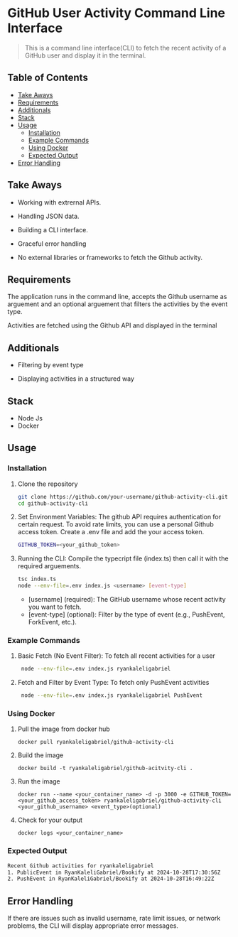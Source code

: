 # GitHub User Activity Command Line Interface

> This is a command line interface(CLI) to fetch the recent activity of a GitHub user and display it in the terminal.

## Table of Contents

- [Take Aways](#take-aways)
- [Requirements](#requirements)
- [Additionals](#additionals)
- [Stack](#stack)
- [Usage](#usage)
  - [Installation](#installation)
  - [Example Commands](#example-commands)
  - [Using Docker](#using-docker)
  - [Expected Output](#expected-output)
- [Error Handling](#error-handling)

## Take Aways

- Working with extrernal APIs.

- Handling JSON data.

- Building a CLI interface.

- Graceful error handling

- No external libraries or frameworks to fetch the Github activity.

## Requirements

The application runs in the command line, accepts the Github username as arguement and an optional arguement that filters the activities by the event type.

Activities are fetched using the Github API and displayed in the terminal

## Additionals

- Filtering by event type

- Displaying activities in a structured way

## Stack

- Node Js
- Docker

## Usage

### Installation

1. Clone the repository

   ```bash
   git clone https://github.com/your-username/github-activity-cli.git
   cd github-activity-cli
   ```

2. Set Environment Variables: The github API requires authentication for certain request. To avoid rate limits, you can use a personal Github access token. Create a .env file and add the your access token.

   ```bash
   GITHUB_TOKEN=<your_github_token>
   ```

3. Running the CLI: Compile the typecript file (index.ts) then call it with the required arguements.

    ```bash
    tsc index.ts
    node --env-file=.env index.js <username> [event-type]
    ```
    - [username] (required): The GitHub username whose recent activity you want to fetch.
    - [event-type] (optional): Filter by the type of event (e.g., PushEvent, ForkEvent, etc.).

### Example Commands

1. Basic Fetch (No Event Filter): To fetch all recent activities for a user

   ```bash
    node --env-file=.env index.js ryankaleligabriel
   ```

2. Fetch and Filter by Event Type: To fetch only PushEvent activities

   ```bash
    node --env-file=.env index.js ryankaleligabriel PushEvent
   ```

### Using Docker
1. Pull the image from docker hub

   ```
   docker pull ryankaleligabriel/github-activity-cli
   ```

2. Build the image

   ```
   docker build -t ryankaleligabriel/github-acitvity-cli .
   ```

3. Run the image

   ```
   docker run --name <your_container_name> -d -p 3000 -e GITHUB_TOKEN=<your_github_access_token> ryankaleligabriel/github-activity-cli <your_github_username> <event_type>(optional)
   ```

4. Check for your output

   ```
   docker logs <your_container_name>
   ```


### Expected Output

```bash
Recent Github activities for ryankaleligabriel
1. PublicEvent in RyanKaleliGabriel/Bookify at 2024-10-28T17:30:56Z
2. PushEvent in RyanKaleliGabriel/Bookify at 2024-10-28T16:49:22Z
```

## Error Handling

If there are issues such as invalid username, rate limit issues, or network problems, the CLI will display appropriate error messages.
